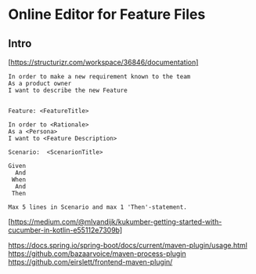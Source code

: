 # Online Editor for Feature Files

## Intro

[https://structurizr.com/workspace/36846/documentation]

```
In order to make a new requirement known to the team 
As a product owner
I want to describe the new Feature
```

```

Feature: <FeatureTitle>

In order to <Rationale>
As a <Persona>
I want to <Feature Description>

Scenario:  <ScenarionTitle>

Given
  And
 When
  And
 Then 

Max 5 lines in Scenario and max 1 'Then'-statement.

```



[https://medium.com/@mlvandijk/kukumber-getting-started-with-cucumber-in-kotlin-e55112e7309b]

https://docs.spring.io/spring-boot/docs/current/maven-plugin/usage.html
https://github.com/bazaarvoice/maven-process-plugin
https://github.com/eirslett/frontend-maven-plugin/
